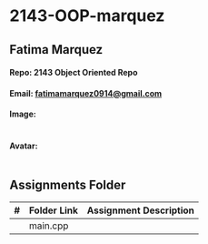 # 2143-OOP-marquez
## Fatima Marquez
#### Repo: 2143 Object Oriented Repo
#### Email: fatimamarquez0914@gmail.com
#### Image: 
![]()
#### Avatar:
![]()
##  Assignments Folder

|   #   | Folder Link | Assignment Description |
| :---: | ----------- | ---------------------- |
|       |   main.cpp  |                        |
